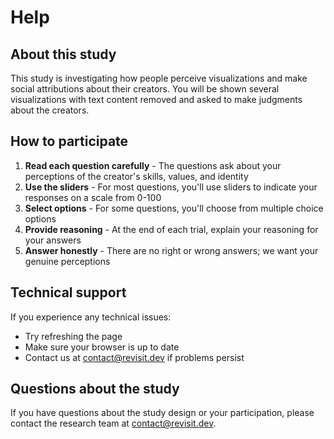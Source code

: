 # Help

## About this study

This study is investigating how people perceive visualizations and make social attributions about their creators. You will be shown several visualizations with text content removed and asked to make judgments about the creators.

## How to participate

1. **Read each question carefully** - The questions ask about your perceptions of the creator's skills, values, and identity
2. **Use the sliders** - For most questions, you'll use sliders to indicate your responses on a scale from 0-100
3. **Select options** - For some questions, you'll choose from multiple choice options
4. **Provide reasoning** - At the end of each trial, explain your reasoning for your answers
5. **Answer honestly** - There are no right or wrong answers; we want your genuine perceptions

## Technical support

If you experience any technical issues:
- Try refreshing the page
- Make sure your browser is up to date
- Contact us at contact@revisit.dev if problems persist

## Questions about the study

If you have questions about the study design or your participation, please contact the research team at contact@revisit.dev.